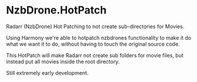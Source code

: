 # NzbDrone.HotPatch
Radarr (NzbDrone) Hot Patching to not create sub-directories for Movies.

Using Harmony we're able to hotpatch nzbdrones functionality to make it do what we want it to do, without having to touch the original source code.

This HotPatch will make Radarr not create sub folders for movie files, but instead put all movies inside the root directory.

Still extremely early development.
